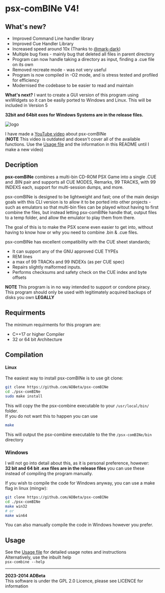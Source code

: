 ﻿# psx-comBINe V4!
## What's new?
* Improved Command Line handler library
* Improved Cue Handler Library
* Increased speed around 10x (Thanks to [@mark-dark](https://github.com/mark-dawn))
* Multiple bug fixes - mainly bug that deleted all files in parent directory
* Program can now handle taking a directory as input, finding a .cue file on its own
* Removed recreate mode - was not very useful
* Program is now compiled in -O2 mode, and is stress tested and profiled for efficiency
* Modernised the codebase to be easier to read and maintain

**What's next?**
I want to create a GUI version of this program using wxWidgets so it can be 
easily ported to Windows and Linux. This will be included in Version 5

**32bit and 64bit exes for Windows Systems are in the release files.**

![logo](https://github.com/ADBeta/psx-comBINe/blob/main/psx-comBINe.jpg)

I have made a [YouTube video](https://www.youtube.com/watch?v=gBMUwBJaiMM) about
psx-comBINe  
(**NOTE** This video is outdated and doesn't cover all
of the available functions. Use the 
[Usage file](https://github.com/ADBeta/psx-comBINe/blob/main/Usage.md) and the 
information in this README until I make a new video)

## Decription
**psx-comBINe** combines a multi-bin CD-ROM PSX Game into a single .CUE and .BIN
pair and supports all CUE MODES, Remarks, 99 TRACKS, with 99 INDEXS each, 
support for multi-session dumps, and more.  

psx-comBINe is designed to be lightweight and fast; one of the main design goals
with this CLI version is to allow it to be ported into other projects - such as 
emulators so that multi-bin files can be played witout having to first combine 
the files, but instead letting psx-comBINe handle that, output files to a temp
folder, and allow the emulator to play them from there.

The goal of this is to make the PSX scene even easier to get into, without
having to know how or why you need to combine .bin & .cue files.  

psx-comBINe has excellent compatibility with the CUE sheet standards;
* It can support any of the GNU approved CUE TYPEs
* REM lines
* a max of 99 TRACKs and 99 INDEXs (as per CUE spec)
* Repairs slightly malformed inputs.
* Performs checksums and safety check on the CUE index and byte offsets

**NOTE** This program is in no way intended to support or condone piracy. 
This program should only be used with legitimately acquired backups of disks 
you own **LEGALLY**  

## Requirments
The minimum requirments for this program are:  
* C++17 or higher Compiler
* 32 or 64 bit Architecture

## Compilation
#### Linux
The easiest way to install psx-comBINe is to use git clone:
``` sh
git clone https://github.com/ADBeta/psx-comBINe
cd ./psx-comBINe
sudo make install
```
This will copy the the psx-combine executable to your `/usr/local/bin/` folder.  
If you do not want this to happen you can use  
```sh
make
```
This will output the psx-combine executable to the the `/psx-comBINe/bin`
directory  

### Windows
I will not go into detail about this, as it is personal preference, however:  
**32 bit and 64 bit .exe files are in the release files** you can use these 
instead of compiling the program manually.  

If you wish to compile the code for Windows anyway, you can use a make flag in
linux (mingw):  
```sh
git clone https://github.com/ADBeta/psx-comBINe
cd ./psx-comBINe
make win32
# or
make win64
```

You can also manually compile the code in Windows however you prefer.

## Usage
See the [Usage file](https://github.com/ADBeta/psx-comBINe/blob/main/Usage.md) 
for detailed usage notes and instructions  
Alternatively, use the inbuilt help  
`psx-combine --help`

----
<b> 2023-2014 ADBeta </b>  
This software is under the GPL 2.0 Licence, please see LICENCE for information
